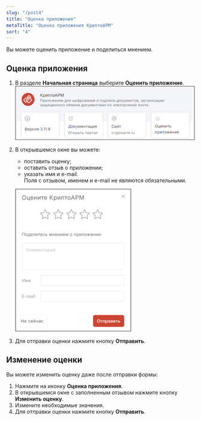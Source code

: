 ```yaml
---
slug: "/post4"
title: "Оценка приложения"
metaTitle: "Оценка приложения КриптоАРМ"
sort: "4"
---
```


Вы можете оценить приложение и поделиться мнением.

## Оценка приложения  

1. В разделе **Начальная страница** выберите **Оценить приложение**.   
![./images/estimate-01.png](./images/estimate-01.png "Оценка приложения")

2. В открывшемся окне вы можете:

    - поставить оценку;  
    - оставить отзыв о приложении;  
    - указать имя и e-mail.   
    Поля с отзывом, именем и e-mail не являются обязательными.
    
    ![./images/estimate-02.png](./images/estimate-02.png "Отправка оценки")

3. Для отправки оценки нажмите кнопку **Отправить**.  

## Изменение оценки  

Вы можете изменить оценку даже после отправки формы:

1. Нажмите на иконку **Оценка приложения**.  
2. В открывшемся окне с заполненным отзывом нажмите кнопку **Изменить оценку**.  
3. Измените необходимые значения.  
4. Для отправки оценки нажмите кнопку **Отправить**.  
 

